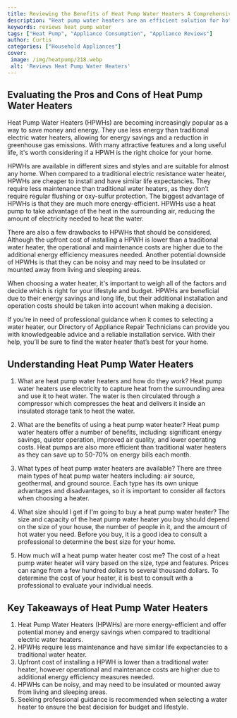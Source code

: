 ```yaml
---
title: Reviewing the Benefits of Heat Pump Water Heaters A Comprehensive Guide
description: "Heat pump water heaters are an efficient solution for hot water production This comprehensive guide examines the pros and cons of this type of system and helps you to decide if it is the right fit for your needs"
keywords: reviews heat pump water
tags: ["Heat Pump", "Appliance Consumption", "Appliance Reviews"]
author: Curtis
categories: ["Household Appliances"]
cover: 
 image: /img/heatpump/218.webp
 alt: 'Reviews Heat Pump Water Heaters'
---
```

## Evaluating the Pros and Cons of Heat Pump Water Heaters

Heat Pump Water Heaters (HPWHs) are becoming increasingly popular as a way to save money and energy. They use less energy than traditional electric water heaters, allowing for energy savings and a reduction in greenhouse gas emissions. With many attractive features and a long useful life, it's worth considering if a HPWH is the right choice for your home.

HPWHs are available in different sizes and styles and are suitable for almost any home. When compared to a traditional electric resistance water heater, HPWHs are cheaper to install and have similar life expectancies. They require less maintenance than traditional water heaters, as they don’t require regular flushing or oxy-sulfur protection. The biggest advantage of HPWHs is that they are much more energy-efficient. HPWHs use a heat pump to take advantage of the heat in the surrounding air, reducing the amount of electricity needed to heat the water.

There are also a few drawbacks to HPWHs that should be considered. Although the upfront cost of installing a HPWH is lower than a traditional water heater, the operational and maintenance costs are higher due to the additional energy efficiency measures needed. Another potential downside of HPWHs is that they can be noisy and may need to be insulated or mounted away from living and sleeping areas.

When choosing a water heater, it's important to weigh all of the factors and decide which is right for your lifestyle and budget. HPWHs are beneficial due to their energy savings and long life, but their additional installation and operation costs should be taken into account when making a decision.

If you’re in need of professional guidance when it comes to selecting a water heater, our Directory of Appliance Repair Technicians can provide you with knowledgeable advice and a reliable installation service. With their help, you’ll be sure to find the water heater that’s best for your home.

## Understanding Heat Pump Water Heaters

1. What are heat pump water heaters and how do they work? 
Heat pump water heaters use electricity to capture heat from the surrounding area and use it to heat water. The water is then circulated through a compressor which compresses the heat and delivers it inside an insulated storage tank to heat the water.

2. What are the benefits of using a heat pump water heater?
Heat pump water heaters offer a number of benefits, including: significant energy savings, quieter operation, improved air quality, and lower operating costs. Heat pumps are also more efficient than traditional water heaters as they can save up to 50-70% on energy bills each month.

3. What types of heat pump water heaters are available?
There are three main types of heat pump water heaters including: air source, geothermal, and ground source. Each type has its own unique advantages and disadvantages, so it is important to consider all factors when choosing a heater.

4. What size should I get if I'm going to buy a heat pump water heater?
The size and capacity of the heat pump water heater you buy should depend on the size of your house, the number of people in it, and the amount of hot water you need. Before you buy, it is a good idea to consult a professional to determine the best size for your home.

5. How much will a heat pump water heater cost me? 
The cost of a heat pump water heater will vary based on the size, type and features. Prices can range from a few hundred dollars to several thousand dollars. To determine the cost of your heater, it is best to consult with a professional to evaluate your individual needs.

## Key Takeaways of Heat Pump Water Heaters

1. Heat Pump Water Heaters (HPWHs) are more energy-efficient and offer potential money and energy savings when compared to traditional electric water heaters.
2. HPWHs require less maintenance and have similar life expectancies to a traditional water heater.
3. Upfront cost of installing a HPWH is lower than a traditional water heater, however operational and maintenance costs are higher due to additional energy efficiency measures needed.
4. HPWHs can be noisy, and may need to be insulated or mounted away from living and sleeping areas.
5. Seeking professional guidance is recommended when selecting a water heater to ensure the best decision for budget and lifestyle.
